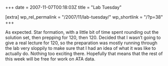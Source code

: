 +++
date = 2007-11-07T00:18:03Z
title = "Lab Tuesday"

[extra]
wp_rel_permalink = "/2007/11/lab-tuesday/"
wp_shortlink = "/?p=38"
+++

As expected. Star formation, with a little bit of time spent rounding out the
solution set, then prepping for 120, then 120. Decided that I wasn’t going to
give a real lecture for 120, so the preparation was mostly running through the
lab very sloppily to make sure that I had an idea of what it was like to
actually do. Nothing too exciting there.  Hopefully that means that the rest
of this week will be free for work on ATA data.
